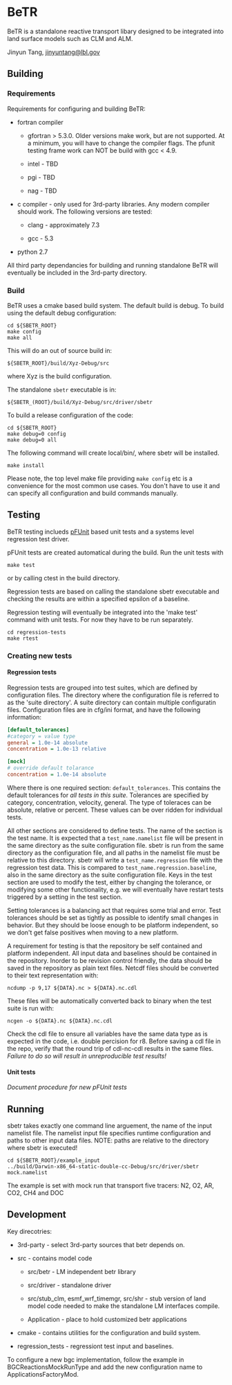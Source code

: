 # BeTR

BeTR is a standalone reactive transport libary designed to be
integrated into land surface models such as CLM and ALM.

Jinyun Tang, jinyuntang@lbl.gov

## Building

### Requirements

Requirements for configuring and building BeTR:

* fortran compiler

  * gfortran > 5.3.0. Older versions make work, but are not
    supported. At a minimum, you will have to change the compiler
    flags. The pfunit testing frame work can NOT be build with gcc <
    4.9.

  * intel - TBD

  * pgi - TBD

  * nag - TBD

* c compiler - only used for 3rd-party libraries. Any modern compiler
  should work. The following versions are tested:

  * clang - approximately 7.3

  * gcc - 5.3

* python 2.7

All third party dependancies for building and running standalone BeTR
will eventually be included in the 3rd-party directory.

### Build

BeTR uses a cmake based build system. The default build is debug. To
build using the default debug configuration:

    cd ${SBETR_ROOT}
    make config
    make all

This will do an out of source build in:

    ${SBETR_ROOT}/build/Xyz-Debug/src

where Xyz is the build configuration.

The standalone `sbetr` executable is in:

    ${SBETR_(ROOT}/build/Xyz-Debug/src/driver/sbetr

To build a release configuration of the code:

    cd ${SBETR_ROOT}
    make debug=0 config
    make debug=0 all

The following command will create local/bin/, where sbetr will be installed.

    make install

Please note, the top level make file providing `make config` etc is a
convenience for the most common use cases. You don't have to use it
and can specify all configuration and build commands manually.

## Testing

BeTR testing inclueds [pFUnit](http://pfunit.sourceforge.net/) based
unit tests and a systems level regression test driver.

pFUnit tests are created automatical during the build. Run the unit
tests with

    make test

or by calling ctest in the build directory.

Regression tests are based on calling the standalone sbetr executable
and checking the results are within a specified epsilon of a baseline.

Regression testing will eventually be integrated into the 'make test'
command with unit tests. For now they have to be run separately.

    cd regression-tests
    make rtest




### Creating new tests

#### Regression tests

Regression tests are grouped into test suites, which are defined by
configuration files. The directory where the configuration file is
referred to as the 'suite directory'. A suite directory can contain
multiple configuratin files. Configuration files are in cfg/ini
format, and have the following information:

```INI
[default_tolerances]
#category = value type
general = 1.0e-14 absolute
concentration = 1.0e-13 relative

[mock]
# override default tolarance
concentration = 1.0e-14 absolute

```

Where there is one required section: `default_tolerances`. This
contains the default tolerances for *all tests in this suite.*
Tolerances are specified by category, concentration, velocity,
general. The type of toleraces can be absolute, relative or
percent. These values can be over ridden for individual tests.

All other sections are considered to define tests. The name of the
section is the test name. It is expected that a `test_name.namelist`
file will be present in the same directory as the suite configuration
file. sbetr is run from the same directory as the configuration file,
and all paths in the namelist file must be relative to this directory.
sbetr will write a `test_name.regression` file with the regression
test data. This is compared to `test_name.regression.baseline`, also
in the same directory as the suite configuration file. Keys in the
test section are used to modify the test, either by changing the
tolerance, or modifying some other functionality, e.g. we will
eventually have restart tests triggered by a setting in the test
section.

Setting tolerances is a balancing act that requires some trial and
error. Test tolerances should be set as tightly as possible to
identify small changes in behavior. But they should be loose enough to
be platform independent, so we don't get false positives when moving
to a new platform.

A requirement for testing is that the repository be self contained and
platform independent. All input data and baselines should be contained
in the repository. Inorder to be revision control friendly, the data
should be saved in the repository as plain text files. Netcdf files
should be converted to their text representation with:

    ncdump -p 9,17 ${DATA}.nc > ${DATA}.nc.cdl

These files will be automatically converted back to binary when the
test suite is run with:

    ncgen -o ${DATA}.nc ${DATA}.nc.cdl

Check the cdl file to ensure all variables have the same data type as
is expected in the code, i.e. double percision for r8. Before saving a
cdl file in the repo, verify that the round trip of cdl-nc-cdl results
in the same files. *Failure to do so will result in unreproducible
test results!*


#### Unit tests

*Document procedure for new pFUnit tests*

## Running

sbetr takes exactly one command line arguement, the name of the input
namelist file. The namelist input file specifies runtime configuration
and paths to other input data files. NOTE: paths are relative to the
directory where sbetr is executed!


    cd ${SBETR_ROOT}/example_input
    ../build/Darwin-x86_64-static-double-cc-Debug/src/driver/sbetr mock.namelist

The example is set with mock run that transport five tracers: N2, O2,
AR, CO2, CH4 and DOC


## Development

Key direcotries:

* 3rd-party - select 3rd-party sources that betr depends on.

* src - contains model code

  * src/betr - LM independent betr library

  * src/driver - standalone driver

  * src/stub\_clm, esmf\_wrf\_timemgr, src/shr - stub version of land
    model code needed to make the standalone LM interfaces compile.

  * Application - place to hold customized betr applications

* cmake - contains utilities for the configuration and build system.

* regression_tests - regressiont test input and baselines.


To configure a new bgc implementation, follow the example in
BGCReactionsMockRunType and add the new configuration name to
ApplicationsFactoryMod.
